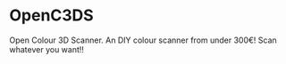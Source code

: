 OpenC3DS
========

Open Colour 3D Scanner.
An DIY colour scanner from under 300€! Scan whatever you want!!